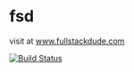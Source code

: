 # fsd
visit at www.fullstackdude.com

[![Build Status](https://travis-ci.org/rahulrulez/fsd.svg?branch=master)](https://travis-ci.org/rahulrulez/fsd)

